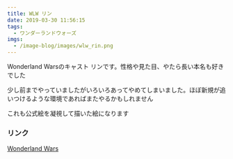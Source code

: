 ```yaml
---
title: WLW リン
date: 2019-03-30 11:56:15
tags:
  - ワンダーランドウォーズ
imgs:
  - /image-blog/images/wlw_rin.png
---
```


Wonderland Warsのキャスト リンです。性格や見た目、やたら長い本名も好きでした

少し前までやっていましたがいろいろあってやめてしまいました。ほぼ新規が追いつけるような環境であればまたやるかもしれません

これも公式絵を凝視して描いた絵になります

### リンク
[Wonderland Wars](https://wonder.sega.jp)
